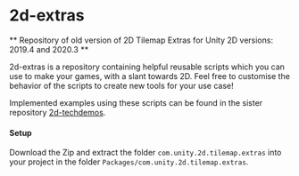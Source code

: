 # 2d-extras

** Repository of old version of 2D Tilemap Extras for Unity 2D versions: 2019.4 and 2020.3 **

2d-extras is a repository containing helpful reusable scripts which you can use to make your games, with a slant towards 2D. Feel free to customise the behavior of the scripts to create new tools for your use case! 

Implemented examples using these scripts can be found in the sister repository [2d-techdemos](https://github.com/Unity-Technologies/2d-techdemos "2d-techdemos: Examples for 2d features").

#### Setup
Download the Zip and extract the folder `com.unity.2d.tilemap.extras` into your project in the folder `Packages/com.unity.2d.tilemap.extras`.